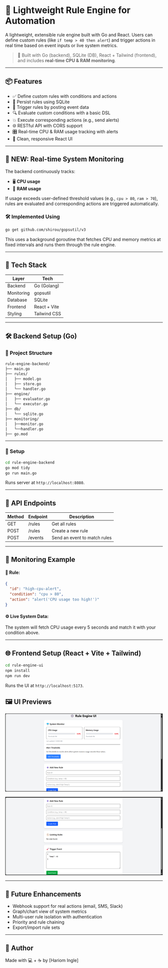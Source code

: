 # 🧠 Lightweight Rule Engine for Automation

A lightweight, extensible rule engine built with Go and React. Users can define custom rules (like `if temp > 40 then alert`) and trigger actions in real time based on event inputs or live system metrics.

> 🔧 Built with Go (backend), SQLite (DB), React + Tailwind (frontend), and includes **real-time CPU & RAM monitoring**.

---

## 📦 Features

- ✅ Define custom rules with conditions and actions
- 💾 Persist rules using SQLite
- 🔄 Trigger rules by posting event data
- 🔍 Evaluate custom conditions with a basic DSL
- 💥 Execute corresponding actions (e.g., send alerts)
- 🌐 RESTful API with CORS support
- 🎛️ Real-time CPU & RAM usage tracking with alerts
- 🧩 Clean, responsive React UI

---

## 🧠 NEW: Real-time System Monitoring

The backend continuously tracks:

- 🖥️ **CPU usage**
- 🧠 **RAM usage**

If usage exceeds user-defined threshold values (e.g., `cpu > 80`, `ram > 70`), rules are evaluated and corresponding actions are triggered automatically.

### 🛠 Implemented Using

```bash
go get github.com/shirou/gopsutil/v3
```

This uses a background goroutine that fetches CPU and memory metrics at fixed intervals and runs them through the rule engine.

---

## 🧱 Tech Stack

| Layer      | Tech         |
| ---------- | ------------ |
| Backend    | Go (Golang)  |
| Monitoring | gopsutil     |
| Database   | SQLite       |
| Frontend   | React + Vite |
| Styling    | Tailwind CSS |

---

## 🛠️ Backend Setup (Go)

### 📁 Project Structure

```
rule-engine-backend/
├── main.go
├── rules/
│   ├── model.go
│   ├── store.go
│   └── handler.go
├── engine/
│   ├── evaluator.go
│   └── executor.go
├── db/
│   └── sqlite.go
├── monitoring/
│   ├──monitor.go
|   └──handler.go
├── go.mod
```

---

### 🔧 Setup

```bash
cd rule-engine-backend
go mod tidy
go run main.go
```

Runs server at `http://localhost:8080`.

---

## 🧪 API Endpoints

| Method | Endpoint | Description                  |
| ------ | -------- | ---------------------------- |
| GET    | /rules   | Get all rules                |
| POST   | /rules   | Create a new rule            |
| POST   | /events  | Send an event to match rules |

---

## 📡 Monitoring Example

#### 🧾 Rule:

```json
{
  "id": "high-cpu-alert",
  "condition": "cpu > 80",
  "action": "alert('CPU usage too high!')"
}
```

#### ⚙️ Live System Data:

The system will fetch CPU usage every 5 seconds and match it with your condition above.

---

## 🌐 Frontend Setup (React + Vite + Tailwind)

```bash
cd rule-engine-ui
npm install
npm run dev
```

Runs the UI at `http://localhost:5173`.

## 🖼️ UI Previews
![Rule List UI + Monitoring UI](./rule-engine-ui/src/assets/1.png)

![Create Rule UI](./rule-engine-ui/src/assets/2.png)

---

## 🚀 Future Enhancements

- Webhook support for real actions (email, SMS, Slack)
- Graph/chart view of system metrics
- Multi-user rule isolation with authentication
- Priority and rule chaining
- Export/import rule sets

---

## 🙌 Author

Made with 💻 + ☕ by [Hariom Ingle]
